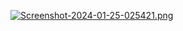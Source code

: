 [![Screenshot-2024-01-25-025421.png](https://i.postimg.cc/1Xx9SLrm/Screenshot-2024-01-25-025421.png)](https://postimg.cc/xJRrypZh)
